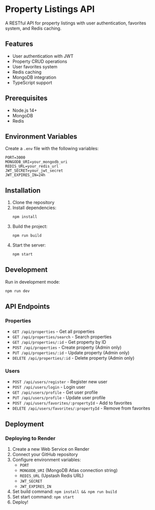 # Property Listings API

A RESTful API for property listings with user authentication, favorites system, and Redis caching.

## Features

- User authentication with JWT
- Property CRUD operations
- User favorites system
- Redis caching
- MongoDB integration
- TypeScript support

## Prerequisites

- Node.js 14+
- MongoDB
- Redis

## Environment Variables

Create a `.env` file with the following variables:

```env
PORT=3000
MONGODB_URI=your_mongodb_uri
REDIS_URL=your_redis_url
JWT_SECRET=your_jwt_secret
JWT_EXPIRES_IN=24h
```

## Installation

1. Clone the repository
2. Install dependencies:
   ```bash
   npm install
   ```
3. Build the project:
   ```bash
   npm run build
   ```
4. Start the server:
   ```bash
   npm start
   ```

## Development

Run in development mode:
```bash
npm run dev
```

## API Endpoints

### Properties
- `GET /api/properties` - Get all properties
- `GET /api/properties/search` - Search properties
- `GET /api/properties/:id` - Get property by ID
- `POST /api/properties` - Create property (Admin only)
- `PUT /api/properties/:id` - Update property (Admin only)
- `DELETE /api/properties/:id` - Delete property (Admin only)

### Users
- `POST /api/users/register` - Register new user
- `POST /api/users/login` - Login user
- `GET /api/users/profile` - Get user profile
- `PUT /api/users/profile` - Update user profile
- `POST /api/users/favorites/:propertyId` - Add to favorites
- `DELETE /api/users/favorites/:propertyId` - Remove from favorites

## Deployment

### Deploying to Render

1. Create a new Web Service on Render
2. Connect your GitHub repository
3. Configure environment variables:
   - `PORT`
   - `MONGODB_URI` (MongoDB Atlas connection string)
   - `REDIS_URL` (Upstash Redis URL)
   - `JWT_SECRET`
   - `JWT_EXPIRES_IN`
4. Set build command: `npm install && npm run build`
5. Set start command: `npm start`
6. Deploy! 